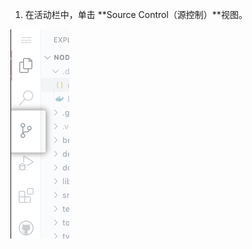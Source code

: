 1. 在活动栏中，单击 **Source Control（源控制）**视图。

  ![源控制视图](/assets/images/help/codespaces/codespaces-commit-activity.png)